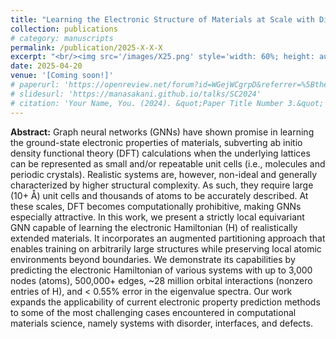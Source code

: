 ```yaml
---
title: "Learning the Electronic Structure of Materials at Scale with Distributed Graph Neural Networks"
collection: publications
# category: manuscripts
permalink: /publication/2025-X-X-X
excerpt: "<br/><img src='/images/X25.png' style='width: 60%; height: auto;'>>"
date: 2025-04-20
venue: '[Coming soon!]'
# paperurl: 'https://openreview.net/forum?id=WGejWCgrpD&referrer=%5Bthe%20profile%20of%20Manasa%20Kaniselvan%5D(%2Fprofile%3Fid%3D~Manasa_Kaniselvan1)'
# slidesurl: 'https://manasakani.github.io/talks/SC2024'
# citation: 'Your Name, You. (2024). &quot;Paper Title Number 3.&quot; <i>GitHub Journal of Bugs</i>. 1(3).'
---
```


**Abstract:** Graph neural networks (GNNs) have shown promise in learning the ground-state electronic properties of materials, subverting ab initio density functional theory (DFT) calculations when the underlying lattices can be represented as small and/or repeatable unit cells (i.e., molecules and periodic crystals). Realistic systems are, however, non-ideal and generally characterized by higher structural complexity. As such, they require large (10+ Å) unit cells and thousands of atoms to be accurately described. At these scales, DFT becomes computationally prohibitive, making GNNs especially attractive. In this work, we present a strictly local equivariant GNN capable of learning the electronic Hamiltonian (H) of realistically extended materials. It incorporates an augmented partitioning approach that enables training on arbitrarily large structures while preserving local atomic environments beyond boundaries. We demonstrate its capabilities by predicting the electronic Hamiltonian of various systems with up to 3,000 nodes (atoms), 500,000+ edges, ~28 million orbital interactions (nonzero entries of H), and < 0.55% error in the eigenvalue spectra. Our work expands the applicability of current electronic property prediction methods to some of the most challenging cases encountered in computational materials science, namely systems with disorder, interfaces, and defects.


<!-- ![Coverage](https://manasakani.github.io/images/sccrossbar.png) -->
